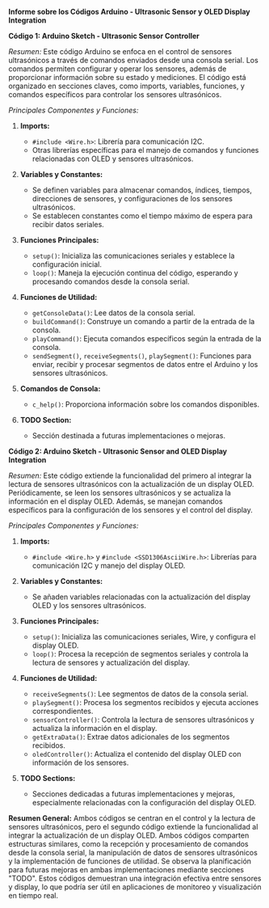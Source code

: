 **Informe sobre los Códigos Arduino - Ultrasonic Sensor y OLED Display Integration**

**Código 1: Arduino Sketch - Ultrasonic Sensor Controller**

*Resumen:*
Este código Arduino se enfoca en el control de sensores ultrasónicos a través de comandos enviados desde una consola serial. Los comandos permiten configurar y operar los sensores, además de proporcionar información sobre su estado y mediciones. El código está organizado en secciones claves, como imports, variables, funciones, y comandos específicos para controlar los sensores ultrasónicos.

*Principales Componentes y Funciones:*
1. **Imports:**
   - `#include <Wire.h>`: Librería para comunicación I2C.
   - Otras librerías específicas para el manejo de comandos y funciones relacionadas con OLED y sensores ultrasónicos.

2. **Variables y Constantes:**
   - Se definen variables para almacenar comandos, índices, tiempos, direcciones de sensores, y configuraciones de los sensores ultrasónicos.
   - Se establecen constantes como el tiempo máximo de espera para recibir datos seriales.

3. **Funciones Principales:**
   - `setup()`: Inicializa las comunicaciones seriales y establece la configuración inicial.
   - `loop()`: Maneja la ejecución continua del código, esperando y procesando comandos desde la consola serial.

4. **Funciones de Utilidad:**
   - `getConsoleData()`: Lee datos de la consola serial.
   - `buildCommand()`: Construye un comando a partir de la entrada de la consola.
   - `playCommand()`: Ejecuta comandos específicos según la entrada de la consola.
   - `sendSegment()`, `receiveSegments()`, `playSegment()`: Funciones para enviar, recibir y procesar segmentos de datos entre el Arduino y los sensores ultrasónicos.

5. **Comandos de Consola:**
   - `c_help()`: Proporciona información sobre los comandos disponibles.

6. **TODO Section:**
   - Sección destinada a futuras implementaciones o mejoras.

**Código 2: Arduino Sketch - Ultrasonic Sensor and OLED Display Integration**

*Resumen:*
Este código extiende la funcionalidad del primero al integrar la lectura de sensores ultrasónicos con la actualización de un display OLED. Periódicamente, se leen los sensores ultrasónicos y se actualiza la información en el display OLED. Además, se manejan comandos específicos para la configuración de los sensores y el control del display.

*Principales Componentes y Funciones:*
1. **Imports:**
   - `#include <Wire.h>` y `#include <SSD1306AsciiWire.h>`: Librerías para comunicación I2C y manejo del display OLED.

2. **Variables y Constantes:**
   - Se añaden variables relacionadas con la actualización del display OLED y los sensores ultrasónicos.

3. **Funciones Principales:**
   - `setup()`: Inicializa las comunicaciones seriales, Wire, y configura el display OLED.
   - `loop()`: Procesa la recepción de segmentos seriales y controla la lectura de sensores y actualización del display.

4. **Funciones de Utilidad:**
   - `receiveSegments()`: Lee segmentos de datos de la consola serial.
   - `playSegment()`: Procesa los segmentos recibidos y ejecuta acciones correspondientes.
   - `sensorController()`: Controla la lectura de sensores ultrasónicos y actualiza la información en el display.
   - `getExtraData()`: Extrae datos adicionales de los segmentos recibidos.
   - `oledController()`: Actualiza el contenido del display OLED con información de los sensores.

5. **TODO Sections:**
   - Secciones dedicadas a futuras implementaciones y mejoras, especialmente relacionadas con la configuración del display OLED.

**Resumen General:**
Ambos códigos se centran en el control y la lectura de sensores ultrasónicos, pero el segundo código extiende la funcionalidad al integrar la actualización de un display OLED. Ambos códigos comparten estructuras similares, como la recepción y procesamiento de comandos desde la consola serial, la manipulación de datos de sensores ultrasónicos y la implementación de funciones de utilidad. Se observa la planificación para futuras mejoras en ambas implementaciones mediante secciones "TODO". Estos códigos demuestran una integración efectiva entre sensores y display, lo que podría ser útil en aplicaciones de monitoreo y visualización en tiempo real.